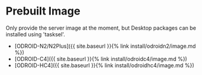 # Prebuilt Image

Only provide the server image at the moment, but Desktop packages can be
installed using 'tasksel'.

* [ODROID-N2/N2Plus]({{ site.baseurl }}{% link install/odroidn2/image.md %})
* [ODROID-C4]({{ site.baseurl }}{% link install/odroidc4/image.md %})
* [ODROID-HC4]({{ site.baseurl }}{% link install/odroidhc4/image.md %})
